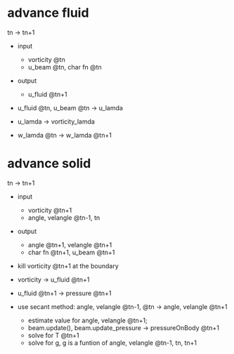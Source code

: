 advance fluid
=============

tn -> tn+1
+ input 
    + vorticity @tn 
    + u\_beam @tn, char fn @tn
+ output 
    + u\_fluid @tn+1

+ u\_fluid @tn, u\_beam @tn -> u\_lamda
+ u\_lamda -> vorticity\_lamda
+ w\_lamda @tn -> w\_lamda @tn+1

advance solid
=============

tn -> tn+1
+ input
    + vorticity @tn+1
    + angle, velangle @tn-1, tn
+ output
    + angle @tn+1, velangle @tn+1
    + char fn @tn+1, u\_beam @tn+1

+ kill vorticity @tn+1 at the boundary 
+ vorticity -> u\_fluid @tn+1
+ u\_fluid @tn+1 -> pressure @tn+1
+ use secant method:
    angle, velangle @tn-1, @tn -> angle, velangle @tn+1
    + estimate value for angle, velangle @tn+1;
    + beam.update(), beam.update\_pressure -> pressureOnBody @tn+1
    + solve for T @tn+1
    + solve for g, g is a funtion of angle, velangle @tn-1, tn, tn+1
